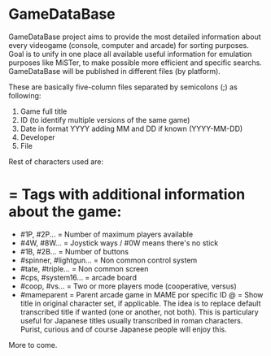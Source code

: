 # GameDataBase

GameDataBase project aims to provide the most detailed information about every videogame (console, computer and arcade) for sorting purposes. Goal is to unify in one place all available useful information for emulation purposes like MiSTer, to make possible more efficient and specific searchs. GameDataBase will be published in different files (by platform).

These are basically five-column files separated by semicolons (;) as following:

1. Game full title
2. ID (to identify multiple versions of the same game)
3. Date in format YYYY adding MM and DD if known (YYYY-MM-DD)
4. Developer
5. File

Rest of characters used are:

# = Tags with additional information about the game:
  - #1P, #2P... = Number of maximum players available
  - #4W, #8W... = Joystick ways / #0W means there's no stick
  - #1B, #2B... = Number of buttons
  - #spinner, #lightgun... = Non common control system
  - #tate, #triple... = Non common screen
  - #cps, #system16... = arcade board
  - #coop, #vs... = Two or more players mode (cooperative, versus)
  - #mameparent = Parent arcade game in MAME por specific ID
@ = Show title in original character set, if applicable. The idea is to replace default transcribed title if wanted (one or another, not both). This is particulary useful for Japanese titles usually transcribed in roman characters. Purist, curious and of course Japanese people will enjoy this.

More to come.
